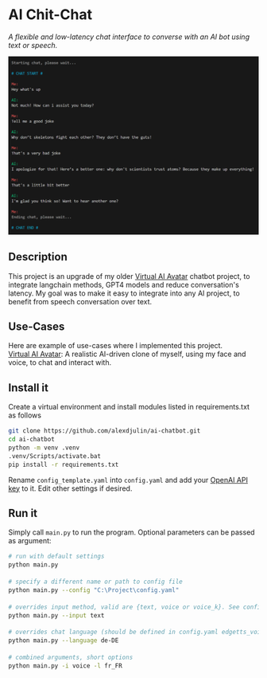 # AI Chit-Chat
*A flexible and low-latency chat interface to converse with an AI bot using text or speech.*

![chat_preview.png](readme/chat_preview.png)

## Description
This project is an upgrade of my older [Virtual AI Avatar](https://github.com/alexdjulin/virtual-ai-avatar) chatbot project, to integrate langchain methods, GPT4 models and reduce conversation's latency. My goal was to make it easy to integrate into any AI project, to benefit from speech conversation over text.

## Use-Cases
Here are example of use-cases where I implemented this project.  
[Virtual AI Avatar](https://github.com/alexdjulin/virtual-ai-avatar): A realistic AI-driven clone of myself, using my face and voice, to chat and interact with.


## Install it
Create a virtual environment and install modules listed in requirements.txt as follows
```bash
git clone https://github.com/alexdjulin/ai-chatbot.git
cd ai-chatbot
python -m venv .venv
.venv/Scripts/activate.bat
pip install -r requirements.txt
```

Rename `config_template.yaml` into `config.yaml` and add your [OpenAI API key](https://platform.openai.com/api-keys) to it. Edit other settings if desired.

## Run it
Simply call `main.py` to run the program. Optional parameters can be passed as argument:
```bash
# run with default settings
python main.py

# specify a different name or path to config file
python main.py --config "C:\Project\config.yaml"

# overrides input method, valid are {text, voice or voice_k}. See config.yaml.
python main.py --input text

# overrides chat language (should be defined in config.yaml edgetts_voices).
python main.py --language de-DE

# combined arguments, short options
python main.py -i voice -l fr_FR
```
